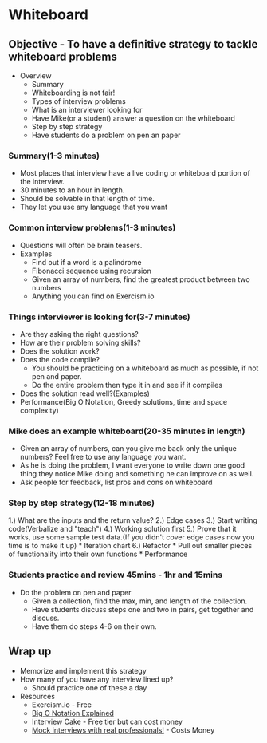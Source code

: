 # Whiteboard

## Objective - To have a definitive strategy to tackle whiteboard problems
* Overview
  * Summary
  * Whiteboarding is not fair! 
  * Types of interview problems
  * What is an interviewer looking for
  * Have Mike(or a student) answer a question on the whiteboard
  * Step by step strategy
  * Have students do a problem on pen an paper

### Summary(1-3 minutes)
  * Most places that interview have a live coding or whiteboard portion of the
    interview.
  * 30 minutes to an hour in length.
  * Should be solvable in that length of time.
  * They let you use any language that you want

### Common interview problems(1-3 minutes)
  * Questions will often be brain teasers.
  * Examples
    * Find out if a word is a palindrome
    * Fibonacci sequence using recursion
    * Given an array of numbers, find the greatest product between two numbers
    * Anything you can find on Exercism.io

### Things interviewer is looking for(3-7 minutes)
  * Are they asking the right questions?
  * How are their problem solving skills?
  * Does the solution work?
  * Does the code compile?
    * You should be practicing on a whiteboard as much as possible, if not pen
      and paper.
    * Do the entire problem then type it in and see if it compiles
  * Does the solution read well?(Examples)
  * Performance(Big O Notation, Greedy solutions, time and space complexity)

### Mike does an example whiteboard(20-35 minutes in length)
  * Given an array of numbers, can you give me back only the unique numbers?
    Feel free to use any language you want.
  * As he is doing the problem, I want everyone to write down one good thing
    they notice Mike doing and something he can improve on as well.
  * Ask people for feedback, list pros and cons on whiteboard

### Step by step strategy(12-18 minutes)
  1.) What are the inputs and the return value?
  2.) Edge cases
  3.) Start writing code(Verbalize and "teach")
  4.) Working solution first
  5.) Prove that it works, use some sample test data.(If you didn't cover edge
cases now you time is to make it up)
      * Iteration chart
  6.) Refactor
    * Pull out smaller pieces of functionality into their own functions
    * Performance

### Students practice and review 45mins - 1hr and 15mins
  * Do the problem on pen and paper
    * Given a collection, find the max, min, and length of the collection. 
    * Have students discuss steps one and two in pairs, get together and discuss.
    * Have them do steps 4-6 on their own.

## Wrap up
  * Memorize and implement this strategy
  * How many of you have any interview lined up?
    * Should practice one of these a day
  * Resources
    * Exercism.io - Free
    * [Big O Notation Explained](https://www.interviewcake.com/article/java/big-o-notation-time-and-space-complexity)
    * Interview Cake - Free tier but can cost money
    * [Mock interviews with real professionals!](http://www.gainlo.co/) - Costs Money
